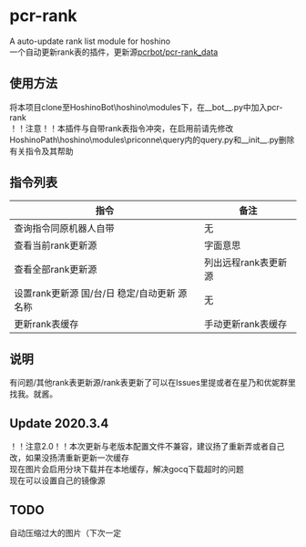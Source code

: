 # pcr-rank
A auto-update rank list module for hoshino   
一个自动更新rank表的插件，更新源[pcrbot/pcr-rank_data](https://github.com/pcrbot/pcr-rank_data)
## 使用方法
将本项目clone至HoshinoBot\hoshino\modules下，在__bot__.py中加入pcr-rank   
！！注意！！本插件与自带rank表指令冲突，在启用前请先修改HoshinoPath\hoshino\modules\priconne\query内的query.py和__init__.py删除有关指令及其帮助   
## 指令列表
| 指令 | 备注 |
| ------ | ------- |
| 查询指令同原机器人自带 | 无 |
| 查看当前rank更新源 | 字面意思 |
| 查看全部rank更新源 | 列出远程rank表更新源 |
| 设置rank更新源 国/台/日 稳定/自动更新 源名称 | 无 |
| 更新rank表缓存 | 手动更新rank表缓存 |
## 说明
有问题/其他rank表更新源/rank表更新了可以在Issues里提或者在星乃和优妮群里找我。就酱。
## Update 2020.3.4
！！注意2.0！！本次更新与老版本配置文件不兼容，建议扬了重新弄或者自己改，如果没扬清重新更新一次缓存   
现在图片会启用分块下载并在本地缓存，解决gocq下载超时的问题   
现在可以设置自己的镜像源
## TODO
自动压缩过大的图片（下次一定

